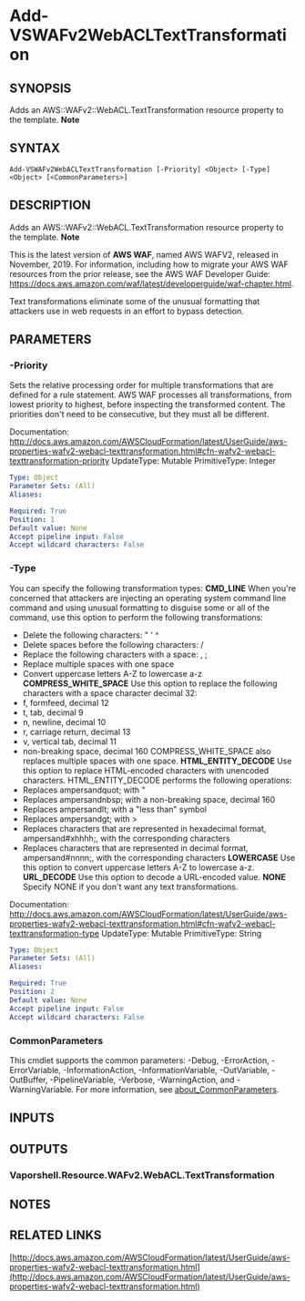 # Add-VSWAFv2WebACLTextTransformation

## SYNOPSIS
Adds an AWS::WAFv2::WebACL.TextTransformation resource property to the template.
**Note**

## SYNTAX

```
Add-VSWAFv2WebACLTextTransformation [-Priority] <Object> [-Type] <Object> [<CommonParameters>]
```

## DESCRIPTION
Adds an AWS::WAFv2::WebACL.TextTransformation resource property to the template.
**Note**

This is the latest version of **AWS WAF**, named AWS WAFV2, released in November, 2019.
For information, including how to migrate your AWS WAF resources from the prior release, see the AWS WAF Developer Guide: https://docs.aws.amazon.com/waf/latest/developerguide/waf-chapter.html.

Text transformations eliminate some of the unusual formatting that attackers use in web requests in an effort to bypass detection.

## PARAMETERS

### -Priority
Sets the relative processing order for multiple transformations that are defined for a rule statement.
AWS WAF processes all transformations, from lowest priority to highest, before inspecting the transformed content.
The priorities don't need to be consecutive, but they must all be different.

Documentation: http://docs.aws.amazon.com/AWSCloudFormation/latest/UserGuide/aws-properties-wafv2-webacl-texttransformation.html#cfn-wafv2-webacl-texttransformation-priority
UpdateType: Mutable
PrimitiveType: Integer

```yaml
Type: Object
Parameter Sets: (All)
Aliases:

Required: True
Position: 1
Default value: None
Accept pipeline input: False
Accept wildcard characters: False
```

### -Type
You can specify the following transformation types:
**CMD_LINE**
When you're concerned that attackers are injecting an operating system command line command and using unusual formatting to disguise some or all of the command, use this option to perform the following transformations:
+ Delete the following characters:  " ' ^
+ Delete spaces before the following characters: / 
+ Replace the following characters with a space: , ;
+ Replace multiple spaces with one space
+ Convert uppercase letters A-Z to lowercase a-z
**COMPRESS_WHITE_SPACE**
Use this option to replace the following characters with a space character decimal 32:
+ f, formfeed, decimal 12
+ t, tab, decimal 9
+ n, newline, decimal 10
+ r, carriage return, decimal 13
+ v, vertical tab, decimal 11
+ non-breaking space, decimal 160
COMPRESS_WHITE_SPACE also replaces multiple spaces with one space.
**HTML_ENTITY_DECODE**
Use this option to replace HTML-encoded characters with unencoded characters.
HTML_ENTITY_DECODE performs the following operations:
+ Replaces ampersandquot; with "
+ Replaces ampersandnbsp; with a non-breaking space, decimal 160
+ Replaces ampersandlt; with a "less than" symbol
+ Replaces ampersandgt; with \>
+ Replaces characters that are represented in hexadecimal format, ampersand#xhhhh;, with the corresponding characters
+ Replaces characters that are represented in decimal format, ampersand#nnnn;, with the corresponding characters
**LOWERCASE**
Use this option to convert uppercase letters A-Z to lowercase a-z.
**URL_DECODE**
Use this option to decode a URL-encoded value.
**NONE**
Specify NONE if you don't want any text transformations.

Documentation: http://docs.aws.amazon.com/AWSCloudFormation/latest/UserGuide/aws-properties-wafv2-webacl-texttransformation.html#cfn-wafv2-webacl-texttransformation-type
UpdateType: Mutable
PrimitiveType: String

```yaml
Type: Object
Parameter Sets: (All)
Aliases:

Required: True
Position: 2
Default value: None
Accept pipeline input: False
Accept wildcard characters: False
```

### CommonParameters
This cmdlet supports the common parameters: -Debug, -ErrorAction, -ErrorVariable, -InformationAction, -InformationVariable, -OutVariable, -OutBuffer, -PipelineVariable, -Verbose, -WarningAction, and -WarningVariable. For more information, see [about_CommonParameters](http://go.microsoft.com/fwlink/?LinkID=113216).

## INPUTS

## OUTPUTS

### Vaporshell.Resource.WAFv2.WebACL.TextTransformation
## NOTES

## RELATED LINKS

[http://docs.aws.amazon.com/AWSCloudFormation/latest/UserGuide/aws-properties-wafv2-webacl-texttransformation.html](http://docs.aws.amazon.com/AWSCloudFormation/latest/UserGuide/aws-properties-wafv2-webacl-texttransformation.html)

